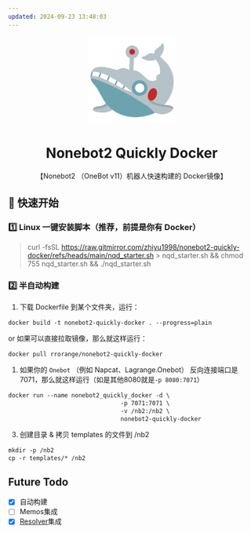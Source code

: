 ```yaml
---
updated: 2024-09-23 13:48:03
---
```


<div align="center">
  <a href="https://v2.nonebot.dev/store"><img src="./logo.png" width="180" height="180" alt="NoneBotPluginLogo"></a>
  <br>
  <h1>Nonebot2 Quickly Docker</h1>
  <p>【Nonebot2 （OneBot v11）机器人快速构建的 Docker镜像】</p>
</div>

## 🚀 快速开始

### 1️⃣ Linux 一键安装脚本（推荐，前提是你有 Docker）

> curl -fsSL https://raw.gitmirror.com/zhiyu1998/nonebot2-quickly-docker/refs/heads/main/nqd_starter.sh > nqd_starter.sh && chmod 755 nqd_starter.sh && ./nqd_starter.sh

### 2️⃣ 半自动构建

1. 下载 Dockerfile 到某个文件夹，运行：
```shell
docker build -t nonebot2-quickly-docker . --progress=plain
```
or 如果可以直接拉取镜像，那么就这样运行：
```shell
docker pull rrorange/nonebot2-quickly-docker
```

1. 如果你的 `Onebot` （例如 Napcat、Lagrange.Onebot） 反向连接端口是7071，那么就这样运行（如是其他8080就是`-p 8080:7071`）

```shell
docker run --name nonebot2_quickly_docker -d \
                                -p 7071:7071 \
                                -v /nb2:/nb2 \
                                nonebot2-quickly-docker
```

3. 创建目录 & 拷贝 templates 的文件到 /nb2

```shell
mkdir -p /nb2  
cp -r templates/* /nb2  
```

## Future Todo

- [x] 自动构建
- [ ] Memos集成
- [x] [Resolver](https://github.com/zhiyu1998/nonebot-plugin-resolver)集成